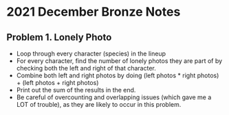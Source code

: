 # 2021 December Bronze Notes

## Problem 1. Lonely Photo

- Loop through every character (species) in the lineup
- For every character, find the number of lonely photos they are part of by checking both the left and right of that character.
- Combine both left and right photos by doing (left photos * right photos) + (left photos + right photos)
- Print out the sum of the results in the end.
- Be careful of overcounting and overlapping issues (which gave me a LOT of trouble), as they are likely to occur in this problem.
